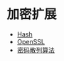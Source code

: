 # 加密扩展

* [Hash](/docs/函数参考/加密扩展/Hash.html)
* [OpenSSL](/docs/函数参考/加密扩展/OpenSSL.html)
* [密码散列算法](/docs/函数参考/加密扩展/密码散列算法.html)